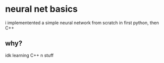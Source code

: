 # neural net basics

i implementented a simple neural network from scratch in first python, then C++

## why?

idk learning C++ n stuff
